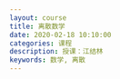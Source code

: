 ```yaml
---
layout: course
title: 离散数学
date: 2020-02-18 10:10:00
categories: 课程
description: 授课：江结林
keywords: 数学, 离散
---
```


